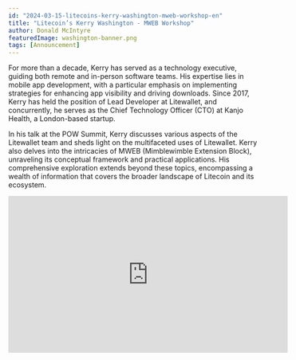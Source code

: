 ```yaml
---
id: "2024-03-15-litecoins-kerry-washington-mweb-workshop-en"
title: "Litecoin’s Kerry Washington - MWEB Workshop"
author: Donald McIntyre
featuredImage: washington-banner.png
tags: [Announcement]
---
```


For more than a decade, Kerry has served as a technology executive, guiding both remote and in-person software teams. His expertise lies in mobile app development, with a particular emphasis on implementing strategies for enhancing app visibility and driving downloads. Since 2017, Kerry has held the position of Lead Developer at Litewallet, and concurrently, he serves as the Chief Technology Officer (CTO) at Kanjo Health, a London-based startup.

In his talk at the POW Summit, Kerry discusses various aspects of the Litewallet team and sheds light on the multifaceted uses of Litewallet. Kerry also delves into the intricacies of MWEB (Mimblewimble Extension Block), unraveling its conceptual framework and practical applications.  His comprehensive exploration extends beyond these topics, encompassing a wealth of information that covers the broader landscape of Litecoin and its ecosystem.

<iframe width="560" height="315" src="https://www.youtube.com/embed/Lk3-_Hkwkmo?si=cBcpDxXQq8RcWQar" title="YouTube video player" frameborder="0" allow="accelerometer; autoplay; clipboard-write; encrypted-media; gyroscope; picture-in-picture; web-share" allowfullscreen></iframe>
